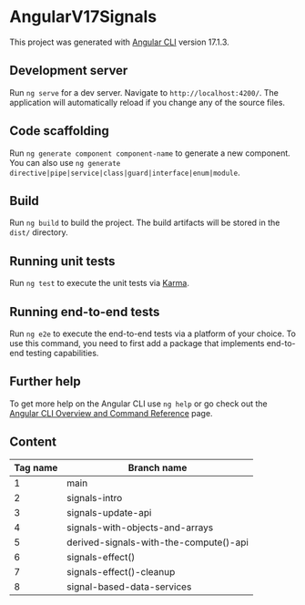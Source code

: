# AngularV17Signals

This project was generated with [Angular CLI](https://github.com/angular/angular-cli) version 17.1.3.

## Development server

Run `ng serve` for a dev server. Navigate to `http://localhost:4200/`. The application will automatically reload if you change any of the source files.

## Code scaffolding

Run `ng generate component component-name` to generate a new component. You can also use `ng generate directive|pipe|service|class|guard|interface|enum|module`.

## Build

Run `ng build` to build the project. The build artifacts will be stored in the `dist/` directory.

## Running unit tests

Run `ng test` to execute the unit tests via [Karma](https://karma-runner.github.io).

## Running end-to-end tests

Run `ng e2e` to execute the end-to-end tests via a platform of your choice. To use this command, you need to first add a package that implements end-to-end testing capabilities.

## Further help

To get more help on the Angular CLI use `ng help` or go check out the [Angular CLI Overview and Command Reference](https://angular.io/cli) page.

## Content

| Tag name  | Branch name                            |
|-----------|----------------------------------------|
| 1         | main                                   |
| 2         | signals-intro                          |
| 3         | signals-update-api                     |
| 4         | signals-with-objects-and-arrays        |
| 5         | derived-signals-with-the-compute()-api |
| 6         | signals-effect()                       |
| 7         | signals-effect()-cleanup               |
| 8         | signal-based-data-services             |